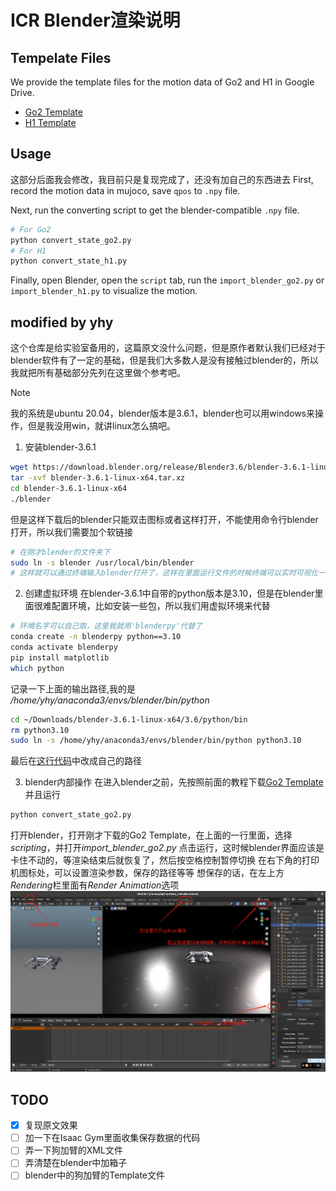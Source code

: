 # ICR Blender渲染说明

## Tempelate Files

We provide the template files for the motion data of Go2 and H1 in Google Drive.

- [Go2 Template](https://drive.google.com/file/d/1P5khZuAXrZJd7vPlD8zfjrtDuKgXGEQD/view?usp=sharing)
- [H1 Template](https://drive.google.com/file/d/1ZICQdzsb8vNpvwAhrjVBHu3adQ_HAB2z/view?usp=sharing)

## Usage
这部分后面我会修改，我目前只是复现完成了，还没有加自己的东西进去
First, record the motion data in mujoco, save `qpos` to `.npy` file.

Next, run the converting script to get the blender-compatible `.npy` file.

```bash
# For Go2
python convert_state_go2.py
# For H1
python convert_state_h1.py
```
Finally, open Blender, open the `script` tab, run the `import_blender_go2.py` or `import_blender_h1.py` to visualize the motion.


## modified by yhy 

这个仓库是给实验室备用的，这篇原文没什么问题，但是原作者默认我们已经对于blender软件有了一定的基础，但是我们大多数人是没有接触过blender的，所以我就把所有基础部分先列在这里做个参考吧。  

> [!NOTE]
> 我的系统是ubuntu 20.04，blender版本是3.6.1，blender也可以用windows来操作，但是我没用win，就讲linux怎么搞吧。

1. 安装blender-3.6.1
```bash
wget https://download.blender.org/release/Blender3.6/blender-3.6.1-linux-x64.tar.xz
tar -xvf blender-3.6.1-linux-x64.tar.xz
cd blender-3.6.1-linux-x64
./blender
```
但是这样下载后的blender只能双击图标或者这样打开，不能使用命令行blender打开，所以我们需要加个软链接
```bash
# 在刚才blender的文件夹下
sudo ln -s blender /usr/local/bin/blender 
# 这样就可以通过终端输入blender打开了，这样在里面运行文件的时候终端可以实时可视化一些log
```
2. 创建虚拟环境
在blender-3.6.1中自带的python版本是3.10，但是在blender里面很难配置环境，比如安装一些包，所以我们用虚拟环境来代替
```bash
# 环境名字可以自己取，这里我就用'blenderpy'代替了
conda create -n blenderpy python==3.10
conda activate blenderpy
pip install matplotlib
which python
```
记录一下上面的输出路径,我的是 */home/yhy/anaconda3/envs/blender/bin/python*
```bash
cd ~/Downloads/blender-3.6.1-linux-x64/3.6/python/bin
rm python3.10
sudo ln -s /home/yhy/anaconda3/envs/blender/bin/python python3.10
```
最后在[这行代码](https://github.com/ICRDoge/ICR-blender/blob/main/import_blender_go2.py#L3)中改成自己的路径

3. blender内部操作
在进入blender之前，先按照前面的教程下载[Go2 Template](https://drive.google.com/file/d/1P5khZuAXrZJd7vPlD8zfjrtDuKgXGEQD/view?usp=sharing)
并且运行
```bash
python convert_state_go2.py
```
打开blender，打开刚才下载的Go2 Template，在上面的一行里面，选择*scripting*，并打开*import_blender_go2.py*
点击运行，这时候blender界面应该是卡住不动的，等渲染结束后就恢复了，然后按空格控制暂停切换
在右下角的打印机图标处，可以设置渲染参数，保存的路径等等
想保存的话，在左上方*Rendering*栏里面有*Render Animation*选项
![Blender操作说明图](./figs/blender_intro.png)



## TODO

- [x] 复现原文效果
- [ ] 加一下在Isaac Gym里面收集保存数据的代码
- [ ] 弄一下狗加臂的XML文件
- [ ] 弄清楚在blender中加箱子
- [ ] blender中的狗加臂的Template文件